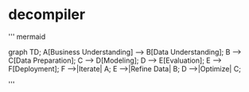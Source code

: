 # decompiler


''' mermaid

graph TD;
    A[Business Understanding] --> B[Data Understanding];
    B --> C[Data Preparation];
    C --> D[Modeling];
    D --> E[Evaluation];
    E --> F[Deployment];
    F -->|Iterate| A;
    E -->|Refine Data| B;
    D -->|Optimize| C;

'''